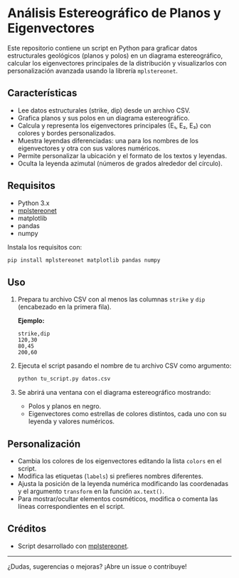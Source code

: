 # Análisis Estereográfico de Planos y Eigenvectores

Este repositorio contiene un script en Python para graficar datos estructurales geológicos (planos y polos) en un diagrama estereográfico, calcular los eigenvectores principales de la distribución y visualizarlos con personalización avanzada usando la librería `mplstereonet`.

## Características

- Lee datos estructurales (strike, dip) desde un archivo CSV.
- Grafica planos y sus polos en un diagrama estereográfico.
- Calcula y representa los eigenvectores principales (E₁, E₂, E₃) con colores y bordes personalizados.
- Muestra leyendas diferenciadas: una para los nombres de los eigenvectores y otra con sus valores numéricos.
- Permite personalizar la ubicación y el formato de los textos y leyendas.
- Oculta la leyenda azimutal (números de grados alrededor del círculo).

## Requisitos

- Python 3.x
- [mplstereonet](https://mplstereonet.readthedocs.io/en/latest/)
- matplotlib
- pandas
- numpy

Instala los requisitos con:

```bash
pip install mplstereonet matplotlib pandas numpy
```

## Uso

1. Prepara tu archivo CSV con al menos las columnas `strike` y `dip` (encabezado en la primera fila).

   **Ejemplo:**
   ```csv
   strike,dip
   120,30
   80,45
   200,60
   ```

2. Ejecuta el script pasando el nombre de tu archivo CSV como argumento:

   ```bash
   python tu_script.py datos.csv
   ```

3. Se abrirá una ventana con el diagrama estereográfico mostrando:
   - Polos y planos en negro.
   - Eigenvectores como estrellas de colores distintos, cada uno con su leyenda y valores numéricos.

## Personalización

- Cambia los colores de los eigenvectores editando la lista `colors` en el script.
- Modifica las etiquetas (`labels`) si prefieres nombres diferentes.
- Ajusta la posición de la leyenda numérica modificando las coordenadas y el argumento `transform` en la función `ax.text()`.
- Para mostrar/ocultar elementos cosméticos, modifica o comenta las líneas correspondientes en el script.


## Créditos

- Script desarrollado con [mplstereonet](https://mplstereonet.readthedocs.io/en/latest/).

---

¿Dudas, sugerencias o mejoras? ¡Abre un issue o contribuye!
